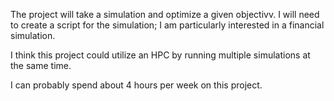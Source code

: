 The project will take a simulation and optimize a given objectivv. I will need to create a script for the simulation; I am particularly interested in a financial simulation.

I think this project could utilize an HPC by running multiple simulations at the same time. 

I can probably spend about 4 hours per week on this project.